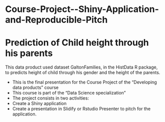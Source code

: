 # Course-Project--Shiny-Application-and-Reproducible-Pitch

# Prediction of Child height through his parents

This data product used dataset GaltonFamilies, in the HistData R package, to predicts height of child through his gender and the height of the parents.
- This is the final presentation for the Course Project of the “Developing data products” course
- This course is part of the “Data Science specialization”
- The project consists in two activities:
- Create a Shiny application
- Create a presentation in Slidify or Rstudio Presenter to pitch for the application.
